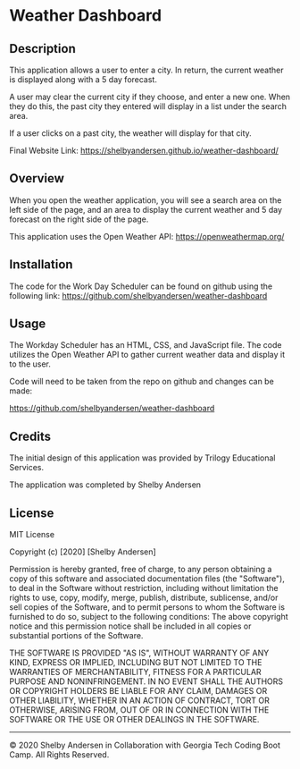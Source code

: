 # Weather Dashboard

## Description

This application allows a user to enter a city. In return, the current weather is displayed along with a 5 day forecast.

A user may clear the current city if they choose, and enter a new one. When they do this, the past city they entered will display in a list under the search area.

If a user clicks on a past city, the weather will display for that city.

Final Website Link: https://shelbyandersen.github.io/weather-dashboard/

## Overview

When you open the weather application, you will see a search area on the left side of the page, and an area to display the current weather and 5 day forecast on the right side of the page.

This application uses the Open Weather API: https://openweathermap.org/

## Installation

The code for the Work Day Scheduler can be found on github using the following link:
https://github.com/shelbyandersen/weather-dashboard

## Usage

The Workday Scheduler has an HTML, CSS, and JavaScript file. The code utilizes the Open Weather API to gather current weather data and display it to the user.

Code will need to be taken from the repo on github and changes can be made:

https://github.com/shelbyandersen/weather-dashboard

## Credits

The initial design of this application was provided by Trilogy Educational Services.

The application was completed by Shelby Andersen

## License

MIT License

Copyright (c) [2020] [Shelby Andersen]

Permission is hereby granted, free of charge, to any person obtaining a copy of this software and associated documentation files (the "Software"), to deal in the Software without restriction, including without limitation the rights to use, copy, modify, merge, publish, distribute, sublicense, and/or sell copies of the Software, and to permit persons to whom the Software is furnished to do so, subject to the following conditions: The above copyright notice and this permission notice shall be included in all copies or substantial portions of the Software.

THE SOFTWARE IS PROVIDED "AS IS", WITHOUT WARRANTY OF ANY KIND, EXPRESS OR IMPLIED, INCLUDING BUT NOT LIMITED TO THE WARRANTIES OF MERCHANTABILITY, FITNESS FOR A PARTICULAR PURPOSE AND NONINFRINGEMENT. IN NO EVENT SHALL THE AUTHORS OR COPYRIGHT HOLDERS BE LIABLE FOR ANY CLAIM, DAMAGES OR OTHER LIABILITY, WHETHER IN AN ACTION OF CONTRACT, TORT OR OTHERWISE, ARISING FROM, OUT OF OR IN CONNECTION WITH THE SOFTWARE OR THE USE OR OTHER DEALINGS IN THE SOFTWARE.

---

© 2020 Shelby Andersen in Collaboration with Georgia Tech Coding Boot Camp. All Rights Reserved.
